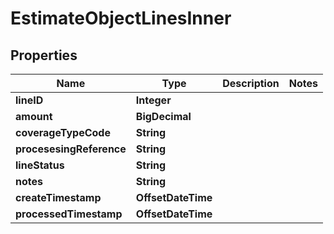 

# EstimateObjectLinesInner


## Properties

| Name | Type | Description | Notes |
|------------ | ------------- | ------------- | -------------|
|**lineID** | **Integer** |  |  |
|**amount** | **BigDecimal** |  |  |
|**coverageTypeCode** | **String** |  |  |
|**procesesingReference** | **String** |  |  |
|**lineStatus** | **String** |  |  |
|**notes** | **String** |  |  |
|**createTimestamp** | **OffsetDateTime** |  |  |
|**processedTimestamp** | **OffsetDateTime** |  |  |



